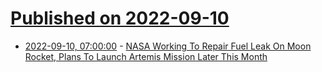 # [Published on 2022-09-10](index.md)

* [2022-09-10, 07:00:00](https://science.slashdot.org/story/22/09/09/2237252/nasa-working-to-repair-fuel-leak-on-moon-rocket-plans-to-launch-artemis-mission-later-this-month?utm_source=rss1.0mainlinkanon&utm_medium=feed) - [NASA Working To Repair Fuel Leak On Moon Rocket, Plans To Launch Artemis Mission Later This Month](https://science.slashdot.org/story/22/09/09/2237252/nasa-working-to-repair-fuel-leak-on-moon-rocket-plans-to-launch-artemis-mission-later-this-month?utm_source=rss1.0mainlinkanon&utm_medium=feed)
